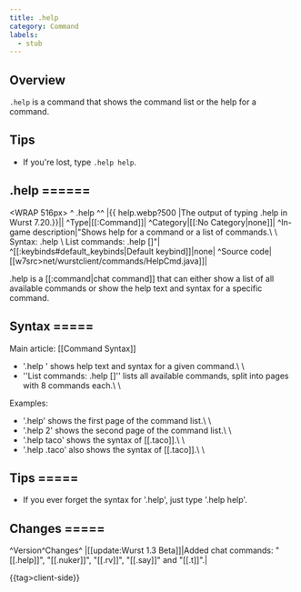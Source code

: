 ```yaml
---
title: .help
category: Command
labels:
  - stub
---
```

## Overview
`.help` is a command that shows the command list or the help for a command.

## Tips
- If you're lost, type `.help help`.


## .help ======

<WRAP 516px>
^  .help  ^^
|{{ help.webp?500 |The output of typing .help in Wurst 7.20.}}||
^Type|[[:Command]]|
^Category|[[:No Category|none]]|
^In-game description|"Shows help for a command or a list of commands.\\ \\ Syntax: .help <command>\\ List commands: .help [<page>]"|
^[[:keybinds#default_keybinds|Default keybind]]|none|
^Source code|[[w7src>net/wurstclient/commands/HelpCmd.java]]|
</WRAP>

.help is a [[:command|chat command]] that can either show a list of all available commands or show the help text and syntax for a specific command.

## Syntax =====

Main article: [[Command Syntax]]

  * '.help <command>' shows help text and syntax for a given command.\\ \\ 
  * ''List commands: .help [<page>]'' lists all available commands, split into pages with 8 commands each.\\ \\ 

Examples:
  * '.help' shows the first page of the command list.\\ \\ 
  * '.help 2' shows the second page of the command list.\\ \\ 
  * '.help taco' shows the syntax of [[.taco]].\\ \\ 
  * '.help .taco' also shows the syntax of [[.taco]].\\ \\ 

## Tips =====
  * If you ever forget the syntax for '.help', just type '.help help'.

## Changes =====

^Version^Changes^
|[[update:Wurst 1.3 Beta]]|Added chat commands: "[[.help]]", "[[.nuker]]", "[[.rv]]", "[[.say]]" and "[[.t]]".|

{{tag>client-side}}
